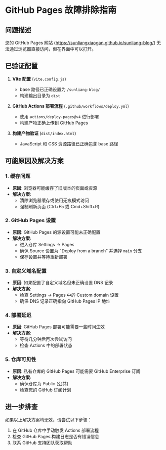 # GitHub Pages 故障排除指南

## 问题描述
您的 GitHub Pages 网站 (https://sunliangxiaogan.github.io/sunliang-blog/) 无法通过浏览器直接访问，但在界面中可以打开。

## 已验证配置
1. **Vite 配置** (`vite.config.js`)
   - base 路径已正确设置为 `/sunliang-blog/`
   - 构建输出目录为 `dist`

2. **GitHub Actions 部署流程** (`.github/workflows/deploy.yml`)
   - 使用 `actions/deploy-pages@v4` 进行部署
   - 构建产物正确上传到 GitHub Pages

3. **构建产物验证** (`dist/index.html`)
   - JavaScript 和 CSS 资源路径已正确包含 base 路径

## 可能原因及解决方案

### 1. 缓存问题
- **原因**: 浏览器可能缓存了旧版本的页面或资源
- **解决方案**: 
  - 清除浏览器缓存或使用无痕模式访问
  - 强制刷新页面 (Ctrl+F5 或 Cmd+Shift+R)

### 2. GitHub Pages 设置
- **原因**: GitHub Pages 的源设置可能未正确配置
- **解决方案**:
  - 进入仓库 Settings -> Pages
  - 确保 Source 设置为 "Deploy from a branch" 并选择 `main` 分支
  - 保存设置并等待重新部署

### 3. 自定义域名配置
- **原因**: 如果配置了自定义域名但未正确设置 DNS 记录
- **解决方案**:
  - 检查 Settings -> Pages 中的 Custom domain 设置
  - 确保 DNS 记录正确指向 GitHub Pages IP 地址

### 4. 部署延迟
- **原因**: GitHub Pages 部署可能需要一些时间生效
- **解决方案**:
  - 等待几分钟后再次尝试访问
  - 检查 Actions 中的部署状态

### 5. 仓库可见性
- **原因**: 私有仓库的 GitHub Pages 可能需要 GitHub Enterprise 订阅
- **解决方案**:
  - 确保仓库为 Public (公共)
  - 检查您的 GitHub 订阅计划

## 进一步排查
如果以上解决方案均无效，请尝试以下步骤：
1. 在 GitHub 仓库中手动触发 Actions 部署流程
2. 检查 GitHub Pages 构建日志是否有错误信息
3. 联系 GitHub 支持团队获取帮助